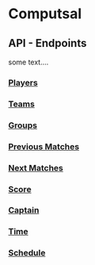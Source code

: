 # Computsal

## API - Endpoints

some text....

### [Players](api/components/player/README.md)

### [Teams](api/components/team/README.md)

### [Groups](api/components/group/README.md)     

### [Previous Matches](api/components/previousmatch/README.md)

### [Next Matches](api/components/nextmatch/README.md)

### [Score](api/components/score/README.md)

### [Captain](api/components/captain/README.md)

### [Time](api/components/time/README.md)

### [Schedule](api/components/schedule/README.md)
